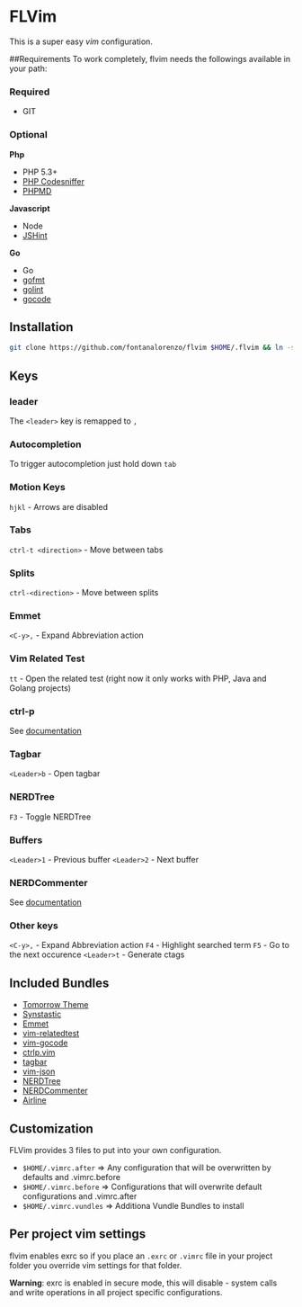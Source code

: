 # FLVim
This is a super easy *vim* configuration. 


##Requirements
To work completely, flvim needs the followings available in your path:
### Required
- GIT

### Optional

**Php**
- PHP 5.3+
- [PHP Codesniffer](https://github.com/squizlabs/PHP_CodeSniffer)
- [PHPMD](https://github.com/phpmd/phpmd)

**Javascript**
- Node
- [JSHint](http://www.jshint.com/install/)

**Go**
- Go
- [gofmt](http://golang.org/cmd/gofmt/)
- [golint](https://github.com/golang/lint)
- [gocode](https://github.com/nsf/gocode)

## Installation
```bash
git clone https://github.com/fontanalorenzo/flvim $HOME/.flvim && ln -s $HOME/.flvim/.vimrc $HOME/.vimrc

```
## Keys

### leader
The `<leader>` key is remapped to `,` 

### Autocompletion
To trigger autocompletion just hold down `tab`

### Motion Keys
`hjkl` - Arrows are disabled

### Tabs
`ctrl-t <direction>` - Move between tabs

### Splits
`ctrl-<direction>` - Move between splits

### Emmet
`<C-y>,` - Expand Abbreviation action

### Vim Related Test
`tt` - Open the related test (right now it only works with PHP, Java and Golang projects)

### ctrl-p
See [documentation](https://github.com/kien/ctrlp.vim/blob/master/readme.md)

### Tagbar
`<Leader>b` - Open tagbar

### NERDTree
`F3` - Toggle NERDTree

### Buffers
`<Leader>1` - Previous buffer
`<Leader>2` - Next buffer

### NERDCommenter
See [documentation](https://github.com/scrooloose/nerdcommenter/blob/master/README.md)

### Other keys
`<C-y>,` - Expand Abbreviation action
`F4` - Highlight searched term
`F5` - Go to the next occurence
`<Leader>t` - Generate ctags

## Included Bundles
- [Tomorrow Theme](https://github.com/chriskempson/tomorrow-theme)
- [Synstastic](https://github.com/scrooloose/syntastic)
- [Emmet](https://github.com/mattn/emmet-vim)
- [vim-relatedtest](https://github.com/wdalmut/vim-relatedtest)
- [vim-gocode](https://github.com/Blackrush/vim-gocode)
- [ctrlp.vim](https://github.com/kien/ctrlp.vim)
- [tagbar](https://github.com/majutsushi/tagbar)
- [vim-json](https://github.com/elzr/vim-json)
- [NERDTree](https://github.com/scrooloose/nerdtree)
- [NERDCommenter](https://github.com/scrooloose/nerdcommenter)
- [Airline](https://github.com/bling/vim-airline)

## Customization
FLVim provides 3 files to put into your own configuration.
- `$HOME/.vimrc.after`    => Any configuration that will be overwritten by defaults and .vimrc.before
- `$HOME/.vimrc.before`   => Configurations that will overwrite default configurations and .vimrc.after
- `$HOME/.vimrc.vundles`  => Additiona Vundle Bundles to install 

## Per project vim settings
flvim enables exrc so if you place an `.exrc` or `.vimrc`  file in your project folder you override vim settings
for that folder.

**Warning**: exrc is enabled in secure mode, this will disable - system calls and write operations in all project specific configurations.     

